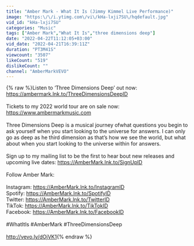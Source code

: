 ```yaml
---
title: "Amber Mark - What It Is (Jimmy Kimmel Live Performance)"
image: "https:\/\/i.ytimg.com\/vi\/kHa-lxji7SU\/hqdefault.jpg"
vid_id: "kHa-lxji7SU"
categories: "Music"
tags: ["Amber Mark","What It Is","three dimensions deep"]
date: "2022-04-22T11:12:05+03:00"
vid_date: "2022-04-21T16:39:11Z"
duration: "PT3M41S"
viewcount: "3507"
likeCount: "519"
dislikeCount: ""
channel: "AmberMarkVEVO"
---
```

{% raw %}Listen to ‘Three Dimensions Deep’ out now: <a rel="nofollow" target="blank" href="https://ambermark.lnk.to/ThreeDimensionsDeepID">https://ambermark.lnk.to/ThreeDimensionsDeepID</a><br /> <br />Tickets to my 2022 world tour are on sale now: <a rel="nofollow" target="blank" href="https://www.ambermarkmusic.com">https://www.ambermarkmusic.com</a><br /> <br />Three Dimensions Deep is a musical journey ofwhat questions you begin to ask yourself when you start looking to the universe for answers. I can only go as deep as he third dimension as that’s how we see the world, but what about when you start looking to the universe within for answers.<br /> <br />Sign up to my mailing list to be the first to hear bout new releases and upcoming live dates: <a rel="nofollow" target="blank" href="https://AmberMark.lnk.to/SignUpID">https://AmberMark.lnk.to/SignUpID</a><br /> <br />Follow Amber Mark:<br /> <br />Instagram: <a rel="nofollow" target="blank" href="https://AmberMark.lnk.to/InstagramID">https://AmberMark.lnk.to/InstagramID</a><br />Spotify: <a rel="nofollow" target="blank" href="https://AmberMark.lnk.to/SpotifyID">https://AmberMark.lnk.to/SpotifyID</a><br />Twitter: <a rel="nofollow" target="blank" href="https://AmberMark.lnk.to/TwitterID">https://AmberMark.lnk.to/TwitterID</a><br />TikTok: <a rel="nofollow" target="blank" href="https://AmberMark.lnk.to/TikTokID">https://AmberMark.lnk.to/TikTokID</a><br />Facebook: <a rel="nofollow" target="blank" href="https://AmberMark.lnk.to/FacebookID">https://AmberMark.lnk.to/FacebookID</a><br /> <br />#WhatItIs #AmberMark #ThreeDimensionsDeep<br /><br /><a rel="nofollow" target="blank" href="http://vevo.ly/dOjVK1">http://vevo.ly/dOjVK1</a>{% endraw %}
